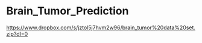 # Brain_Tumor_Prediction
https://www.dropbox.com/s/jztol5j7hvm2w96/brain_tumor%20data%20set.zip?dl=0
